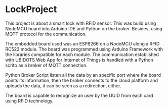 # LockProject
This project is about a smart lock with RFID sensor. This was build using NodeMCU board into Arduino IDE and Python on the broker. Besides, using MQTT protocol for the communication. 

The embedded board used was an ESP8266 on a NodeMCU along a RFID RC522 module. The board was programmed using Arduino Framework with the libraries compatible for each module. The communication established with UBIDOTS Web App for Internet of Things is handled with a Python scritp as a broker of MQTT connection. 

Python Broker Script listen all the data by an specific port where the board points its information, then the broker connects to the cloud platform and uploads the data, it can be seen as a redirection, either.

The board is capable to recognize an user by the UUID from each card using RFID technology.  
